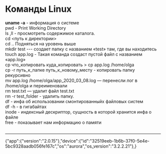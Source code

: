 # Команды Linux #
<!--more-->
**uname -a**  - информация о системе  
pwd - Print Working Directory  
ls ,ll - просмотреть содержимое каталога.  
cd <путь к директории>  
cd .. Подняться на уровень выше  
mkdir test  --- создает папку с названием «test» там, где вы находитесь  
touch app.log - Такая команда создаст пустой файл с названием «app.log»  
cp что_копировать куда_копировать > cp app.log /home/olga  
cp -r  путь_к_папке  путь_к_новому_месту - копировать папку рекурсивно  
mv app.log /home/olga/app_2020_03_08.log — перенесли лог в /home/olga и переименовали  
rm test.txt  — удалит файл test.txt  
rm -r test_folder - удалить папку.  
df - инфа об использовании смонтированныйх файловых систем  
df -h   - в гигабайтах  
inode - индексный дескриптор, сущность в которой хранится инфа о файле  
free - показывает нам информацию о памяти  


<image>




















_____
{"app":{"version":"2.0.15"},"device":{"id":"32519eeb-1b6b-37f0-5e4e-5bc9328aadb056fe167c","os":"aurora","os_version":"3.2.2.21"},}
